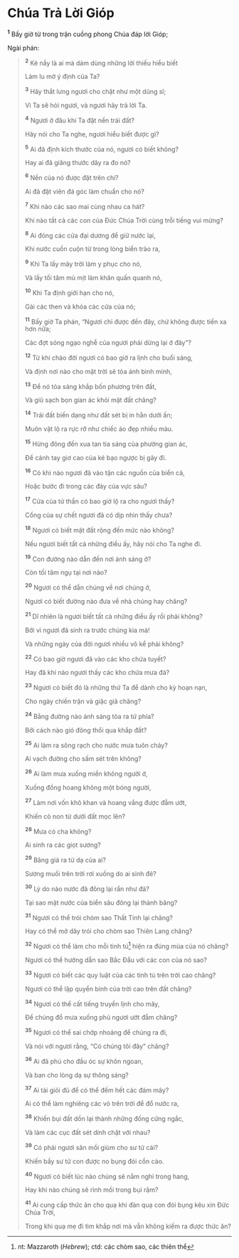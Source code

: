 # Chúa Trả Lời Gióp
<sup><b>1</b></sup> Bấy giờ từ trong trận cuồng phong Chúa đáp lời Gióp;

Ngài phán:


> <sup><b>2</b></sup> Kẻ nầy là ai mà dám dùng những lời thiếu hiểu biết
> 
> Làm lu mờ ý định của Ta?
> 
> <sup><b>3</b></sup> Hãy thắt lưng ngươi cho chặt như một dũng sĩ;
> 
> Vì Ta sẽ hỏi ngươi, và ngươi hãy trả lời Ta.
> 
> <sup><b>4</b></sup> Ngươi ở đâu khi Ta đặt nền trái đất?
> 
> Hãy nói cho Ta nghe, ngươi hiểu biết được gì?
> 
> <sup><b>5</b></sup> Ai đã định kích thước của nó, ngươi có biết không?
> 
> Hay ai đã giăng thước dây ra đo nó?
> 
> <sup><b>6</b></sup> Nền của nó được đặt trên chi?
> 
> Ai đã đặt viên đá góc làm chuẩn cho nó?
> 
> <sup><b>7</b></sup> Khi nào các sao mai cùng nhau ca hát?
> 
> Khi nào tất cả các con của Ðức Chúa Trời cùng trỗi tiếng vui mừng?
> 
> <sup><b>8</b></sup> Ai đóng các cửa đại dương để giữ nước lại,
> 
> Khi nước cuồn cuộn từ trong lòng biển trào ra,
> 
> <sup><b>9</b></sup> Khi Ta lấy mây trời làm y phục cho nó,
> 
> Và lấy tối tăm mù mịt làm khăn quấn quanh nó,
> 
> <sup><b>10</b></sup> Khi Ta định giới hạn cho nó,
> 
> Gài các then và khóa các cửa của nó;
> 
> <sup><b>11</b></sup> Bấy giờ Ta phán, “Ngươi chỉ được đến đây, chứ không được tiến xa hơn nữa;
> 
> Các đợt sóng ngạo nghễ của ngươi phải dừng lại ở đây”?
> 
> <sup><b>12</b></sup> Từ khi chào đời ngươi có bao giờ ra lịnh cho buổi sáng,
> 
> Và định nơi nào cho mặt trời sẽ tỏa ánh bình minh,
> 
> <sup><b>13</b></sup> Ðể nó tỏa sáng khắp bốn phương trên đất,
> 
> Và giũ sạch bọn gian ác khỏi mặt đất chăng?
> 
> <sup><b>14</b></sup> Trái đất biến dạng như đất sét bị in hằn dưới ấn;
> 
> Muôn vật lộ ra rực rỡ như chiếc áo đẹp nhiều màu.
> 
> <sup><b>15</b></sup> Hừng đông đến xua tan tia sáng của phường gian ác,
> 
> Ðể cánh tay giơ cao của kẻ bạo ngược bị gãy đi.
> 
> <sup><b>16</b></sup> Có khi nào ngươi đã vào tận các nguồn của biển cả,
> 
> Hoặc bước đi trong các đáy của vực sâu?
> 
> <sup><b>17</b></sup> Cửa của tử thần có bao giờ lộ ra cho ngươi thấy?
> 
> Cổng của sự chết ngươi đã có dịp nhìn thấy chưa?
> 
> <sup><b>18</b></sup> Ngươi có biết mặt đất rộng đến mức nào không?
> 
> Nếu ngươi biết tất cả những điều ấy, hãy nói cho Ta nghe đi.
> 
> <sup><b>19</b></sup> Con đường nào dẫn đến nơi ánh sáng ở?
> 
> Còn tối tăm ngụ tại nơi nào?
> 
> <sup><b>20</b></sup> Ngươi có thể dẫn chúng về nơi chúng ở,
> 
> Ngươi có biết đường nào đưa về nhà chúng hay chăng?
> 
> <sup><b>21</b></sup> Dĩ nhiên là ngươi biết tất cả những điều ấy rồi phải không?
> 
> Bởi vì ngươi đã sinh ra trước chúng kia mà!
> 
> Và những ngày của đời ngươi nhiều vô kể phải không?
> 
> <sup><b>22</b></sup> Có bao giờ ngươi đã vào các kho chứa tuyết?
> 
> Hay đã khi nào ngươi thấy các kho chứa mưa đá?
> 
> <sup><b>23</b></sup> Ngươi có biết đó là những thứ Ta để dành cho kỳ hoạn nạn,
> 
> Cho ngày chiến trận và giặc giã chăng?
> 
> <sup><b>24</b></sup> Bằng đường nào ánh sáng tỏa ra tứ phía?
> 
> Bởi cách nào gió đông thổi qua khắp đất?
> 
> <sup><b>25</b></sup> Ai làm ra sông rạch cho nước mưa tuôn chảy?
> 
> Ai vạch đường cho sấm sét trên không?
> 
> <sup><b>26</b></sup> Ai làm mưa xuống miền không người ở,
> 
> Xuống đồng hoang không một bóng người,
> 
> <sup><b>27</b></sup> Làm nơi vốn khô khan và hoang vắng được đẫm ướt,
> 
> Khiến cỏ non từ dưới đất mọc lên?
> 
> <sup><b>28</b></sup> Mưa có cha không?
> 
> Ai sinh ra các giọt sương?
> 
> <sup><b>29</b></sup> Băng giá ra từ dạ của ai?
> 
> Sương muối trên trời rơi xuống do ai sinh đẻ?
> 
> <sup><b>30</b></sup> Lý do nào nước đã đông lại rắn như đá?
> 
> Tại sao mặt nước của biển sâu đông lại thành băng?
> 
> <sup><b>31</b></sup> Ngươi có thể trói chòm sao Thất Tinh lại chăng?
> 
> Hay có thể mở dây trói cho chòm sao Thiên Lang chăng?
> 
> <sup><b>32</b></sup> Ngươi có thể làm cho mỗi tinh tú[^1-2d4398c9-6128-4c1f-8cfe-a561875adf78] hiện ra đúng mùa của nó chăng?
> 
> Ngươi có thể hướng dẫn sao Bắc Ðẩu với các con của nó sao?
> 
> <sup><b>33</b></sup> Ngươi có biết các quy luật của các tinh tú trên trời cao chăng?
> 
> Ngươi có thể lập quyền bính của trời cao trên đất chăng?
> 
> <sup><b>34</b></sup> Ngươi có thể cất tiếng truyền lịnh cho mây,
> 
> Ðể chúng đổ mưa xuống phủ ngươi ướt đẫm chăng?
> 
> <sup><b>35</b></sup> Ngươi có thể sai chớp nhoáng để chúng ra đi,
> 
> Và nói với ngươi rằng, “Có chúng tôi đây” chăng?
> 
> <sup><b>36</b></sup> Ai đã phú cho đầu óc sự khôn ngoan,
> 
> Và ban cho lòng dạ sự thông sáng?
> 
> <sup><b>37</b></sup> Ai tài giỏi đủ để có thể đếm hết các đám mây?
> 
> Ai có thể làm nghiêng các vò trên trời để đổ nước ra,
> 
> <sup><b>38</b></sup> Khiến bụi đất dồn lại thành những đống cứng ngắc,
> 
> Và làm các cục đất sét dính chặt với nhau?
> 
> <sup><b>39</b></sup> Có phải ngươi săn mồi giùm cho sư tử cái?
> 
> Khiến bầy sư tử con được no bụng đói cồn cào.
> 
> <sup><b>40</b></sup> Ngươi có biết lúc nào chúng sẽ nằm nghỉ trong hang,
> 
> Hay khi nào chúng sẽ rình mồi trong bụi rậm?
> 
> <sup><b>41</b></sup> Ai cung cấp thức ăn cho quạ khi đàn quạ con đói bụng kêu xin Ðức Chúa Trời,
> 
> Trong khi quạ mẹ đi tìm khắp nơi mà vẫn không kiếm ra được thức ăn?
>

[^1-2d4398c9-6128-4c1f-8cfe-a561875adf78]: nt: Mazzaroth (*Hebrew*); ctd: các chòm sao, các thiên thể